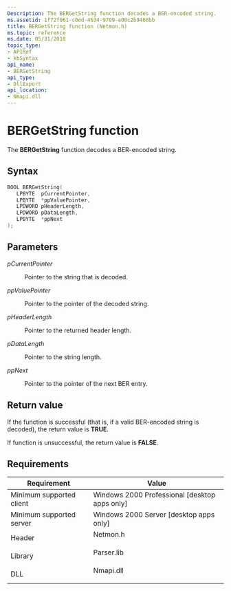 ```yaml
---
Description: The BERGetString function decodes a BER-encoded string.
ms.assetid: 1f72f061-c0ed-4634-9709-e08c2b9468bb
title: BERGetString function (Netmon.h)
ms.topic: reference
ms.date: 05/31/2018
topic_type: 
- APIRef
- kbSyntax
api_name: 
- BERGetString
api_type: 
- DllExport
api_location: 
- Nmapi.dll
---
```


# BERGetString function

The **BERGetString** function decodes a BER-encoded string.

## Syntax


```C++
BOOL BERGetString(
   LPBYTE  pCurrentPointer,
   LPBYTE  *ppValuePointer,
   LPDWORD pHeaderLength,
   LPDWORD pDataLength,
   LPBYTE  *ppNext
);
```



## Parameters

<dl> <dt>

*pCurrentPointer* 
</dt> <dd>

Pointer to the string that is decoded.

</dd> <dt>

*ppValuePointer* 
</dt> <dd>

Pointer to the pointer of the decoded string.

</dd> <dt>

*pHeaderLength* 
</dt> <dd>

Pointer to the returned header length.

</dd> <dt>

*pDataLength* 
</dt> <dd>

Pointer to the string length.

</dd> <dt>

*ppNext* 
</dt> <dd>

Pointer to the pointer of the next BER entry.

</dd> </dl>

## Return value

If the function is successful (that is, if a valid BER-encoded string is decoded), the return value is **TRUE**.

If function is unsuccessful, the return value is **FALSE**.

## Requirements



| Requirement | Value |
|-------------------------------------|---------------------------------------------------------------------------------------|
| Minimum supported client<br/> | Windows 2000 Professional \[desktop apps only\]<br/>                            |
| Minimum supported server<br/> | Windows 2000 Server \[desktop apps only\]<br/>                                  |
| Header<br/>                   | <dl> <dt>Netmon.h</dt> </dl>   |
| Library<br/>                  | <dl> <dt>Parser.lib</dt> </dl> |
| DLL<br/>                      | <dl> <dt>Nmapi.dll</dt> </dl>  |



 

 




